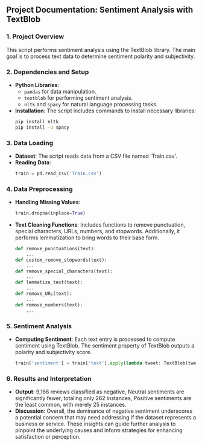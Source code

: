 ## Project Documentation: Sentiment Analysis with TextBlob

### 1. Project Overview
This script performs sentiment analysis using the TextBlob library. The main goal is to process text data to determine sentiment polarity and subjectivity.

### 2. Dependencies and Setup
- **Python Libraries**:
  - `pandas` for data manipulation.
  - `textblob` for performing sentiment analysis.
  - `nltk` and `spacy` for natural language processing tasks.
- **Installation**:
  The script includes commands to install necessary libraries:
  ```bash
  pip install nltk
  pip install -U spacy
  ```

### 3. Data Loading
- **Dataset**: The script reads data from a CSV file named 'Train.csv'.
- **Reading Data**:
  ```python
  train = pd.read_csv('Train.csv')
  ```

### 4. Data Preprocessing
- **Handling Missing Values**:
  ```python
  train.dropna(inplace=True)
  ```
- **Text Cleaning Functions**:
  Includes functions to remove punctuation, special characters, URLs, numbers, and stopwords. Additionally, it performs lemmatization to bring words to their base form.
  ```python
  def remove_punctuations(text):
      ...
  def custom_remove_stopwords(text):
      ...
  def remove_special_characters(text):
      ...
  def lemmatize_text(text):
      ...
  def remove_URL(text):
      ...
  def remove_numbers(text):
      ...
  ```

### 5. Sentiment Analysis
- **Computing Sentiment**:
  Each text entry is processed to compute sentiment using TextBlob. The sentiment property of TextBlob outputs a polarity and subjectivity score.
  ```python
  train['sentiment'] = train['text'].apply(lambda tweet: TextBlob(tweet).sentiment)
  ```

### 6. Results and Interpretation
- **Output**: 9,166 reviews classified as negative, Neutral sentiments are significantly fewer, totaling only 262 instances, Positive sentiments are the least common, with merely 25 instances.
- **Discussion**: Overall, the dominance of negative sentiment underscores a potential concern that may need addressing if the dataset represents a business or service. These insights can guide further analysis to pinpoint the underlying causes and inform strategies for enhancing satisfaction or perception.
